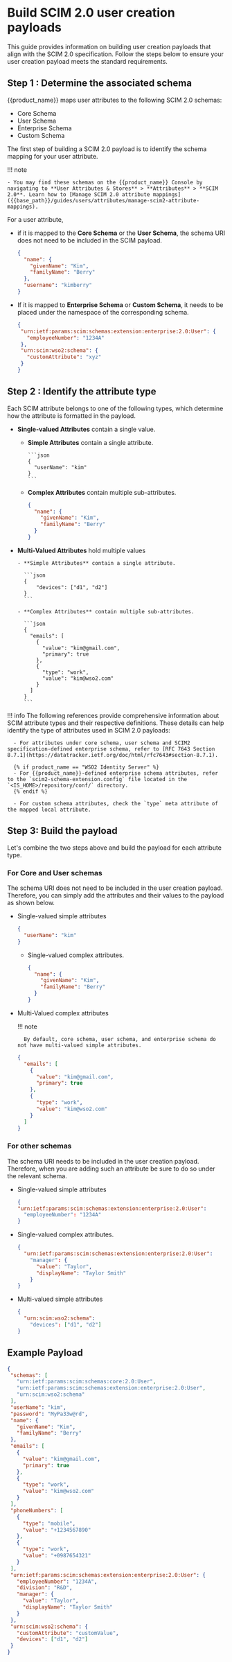 # Build SCIM 2.0 user creation payloads

This guide provides information on building user creation payloads that align with the SCIM 2.0 specification. Follow the steps below to ensure your user creation payload meets the standard requirements.

## Step 1 : Determine the associated schema

{{product_name}} maps user attributes to the following SCIM 2.0 schemas:

- Core Schema
- User Schema
- Enterprise Schema
- Custom Schema

The first step of building a SCIM 2.0 payload is to identify the schema mapping for your user attribute.

!!! note

    - You may find these schemas on the {{product_name}} Console by navigating to **User Attributes & Stores** > **Attributes** > **SCIM 2.0**. Learn how to [Manage SCIM 2.0 attribute mappings]({{base_path}}/guides/users/attributes/manage-scim2-attribute-mappings).

For a user attribute,

- if it is mapped to the **Core Schema** or the **User Schema**, the schema URI does not need to be included in the SCIM payload.

    ```json
    {
      "name": {
        "givenName": "Kim",
        "familyName": "Berry"
      },
      "username": "kimberry"  
    }
    ```

- If it is mapped to **Enterprise Schema** or **Custom Schema**, it needs to be placed under the namespace of the corresponding schema.


    ```json
    {
     "urn:ietf:params:scim:schemas:extension:enterprise:2.0:User": {
       "employeeNumber": "1234A"
     },
     "urn:scim:wso2:schema": {
       "customAttribute": "xyz"
     }
    }
    ```

## Step 2 : Identify the attribute type

Each SCIM attribute belongs to one of the following types, which determine how the attribute is formatted in the payload.


- **Single-valued Attributes** contain a single value.

    - **Simple Attributes** contain a single attribute.

          ```json
          {
            "userName": "kim"
          }
          ```


    - **Complex Attributes** contain multiple sub-attributes.

        ```json
        {
          "name": {
            "givenName": "Kim",
            "familyName": "Berry"
          }
        }
        ```

- **Multi-Valued Attributes** hold multiple values

      - **Simple Attributes** contain a single attribute.

        ```json
        {
            "devices": ["d1", "d2"]
        }
        ```

      - **Complex Attributes** contain multiple sub-attributes.

        ```json
        {
          "emails": [
            {
              "value": "kim@gmail.com",
              "primary": true
            },
            {
              "type": "work",
              "value": "kim@wso2.com"
            }
          ]
        }
        ```

!!! info
    The following references provide comprehensive information about SCIM attribute types and their respective definitions. These details can help identify the type of attributes used in SCIM 2.0 payloads:

      - For attributes under core schema, user schema and SCIM2 specification-defined enterprise schema, refer to [RFC 7643 Section 8.7.1](https://datatracker.ietf.org/doc/html/rfc7643#section-8.7.1).

      {% if product_name == "WSO2 Identity Server" %}
      - For {{product_name}}-defined enterprise schema attributes, refer to the `scim2-schema-extension.config` file located in the `<IS_HOME>/repository/conf/` directory.
      {% endif %} 

      - For custom schema attributes, check the `type` meta attribute of the mapped local attribute.

## Step 3: Build the payload

Let's combine the two steps above and build the payload for each attribute type.

### For Core and User schemas

The schema URI does not need to be included in the user creation payload. Therefore, you can simply add the attributes and their values to the payload as shown below.

- Single-valued simple attributes

    ```json
    {
      "userName": "kim"
    }
    ```


  - Single-valued complex attributes.

    ```json
    {
      "name": {
        "givenName": "Kim",
        "familyName": "Berry"
      }
    }
    ```

- Multi-Valued complex attributes

    !!! note

        By default, core schema, user schema, and enterprise schema do not have multi-valued simple attributes.

    ```json
    {
      "emails": [
        {
          "value": "kim@gmail.com",
          "primary": true
        },
        {
          "type": "work",
          "value": "kim@wso2.com"
        }
      ]
    }
    ```

### For other schemas

The schema URI needs to be included in the user creation payload. Therefore, when you are adding such an attribute be sure to do so under the relevant schema.

- Single-valued simple attributes

    ```json
    {
    "urn:ietf:params:scim:schemas:extension:enterprise:2.0:User":
      "employeeNumber": "1234A"
    }
    ```

- Single-valued complex attributes.

    ```json
    {
      "urn:ietf:params:scim:schemas:extension:enterprise:2.0:User": 
        "manager": {
          "value": "Taylor",
          "displayName": "Taylor Smith"
        }
    }
    ```

- Multi-valued simple attributes


    ```json
    {
      "urn:scim:wso2:schema":
        "devices": ["d1", "d2"]
    }
    ```

## Example Payload
```json
{
 "schemas": [
   "urn:ietf:params:scim:schemas:core:2.0:User",
   "urn:ietf:params:scim:schemas:extension:enterprise:2.0:User",
   "urn:scim:wso2:schema"
 ],
 "userName": "kim",
 "password": "MyPa33w@rd",
 "name": {
   "givenName": "Kim",
   "familyName": "Berry"
 },
 "emails": [
   {
     "value": "kim@gmail.com",
     "primary": true
   },
   {
     "type": "work",
     "value": "kim@wso2.com"
   }
 ],
 "phoneNumbers": [
   {
     "type": "mobile",
     "value": "+1234567890"
   },
   {
     "type": "work",
     "value": "+0987654321"
   }
 ],
 "urn:ietf:params:scim:schemas:extension:enterprise:2.0:User": {
   "employeeNumber": "1234A",
   "division": "R&D",
   "manager": {
     "value": "Taylor",
     "displayName": "Taylor Smith"
   }
 },
 "urn:scim:wso2:schema": {
   "customAttribute": "customValue",
   "devices": ["d1", "d2"]
 }
}
```
